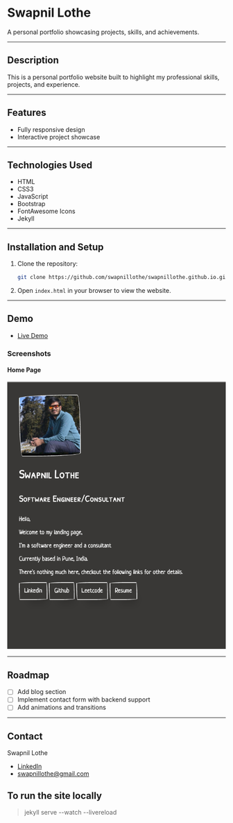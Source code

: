 
# **Swapnil Lothe**

A personal portfolio showcasing projects, skills, and achievements.

---

## **Description**
This is a personal portfolio website built to highlight my professional skills, projects, and experience.

---

## **Features**
- Fully responsive design
- Interactive project showcase

---

## **Technologies Used**
- HTML
- CSS3
- JavaScript
- Bootstrap
- FontAwesome Icons
- Jekyll

---

## **Installation and Setup**
1. Clone the repository:
   ```bash
   git clone https://github.com/swapnillothe/swapnillothe.github.io.git
   ```
2. Open `index.html` in your browser to view the website.

---

## **Demo**
- [Live Demo](https://swapnillothe.github.io)

### **Screenshots**
#### Home Page
![Home Page](assets/images/github-profile.png)

---

## **Roadmap**
- [ ] Add blog section
- [ ] Implement contact form with backend support
- [ ] Add animations and transitions

---

## **Contact**
Swapnil Lothe  
- [LinkedIn](https://www.linkedin.com/in/swapnillothe/)  
- swapnillothe@gmail.com  


## To run the site locally
> jekyll serve --watch --livereload
